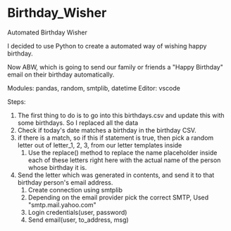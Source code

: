 # Birthday_Wisher
Automated Birthday Wisher

I decided to use Python to create a automated way of wishing happy birthday.

Now ABW, which is going to send our family or friends a "Happy Birthday" email on their birthday automatically.

Modules: pandas, random, smtplib, datetime
Editor: vscode

Steps:
1. The first thing to do is to go into this birthdays.csv and update this with some birthdays. So I replaced all the data
2. Check if today's date matches a birthday in the birthday CSV.
3. if there is a match, so if this if statement is true, then pick a random letter out of letter_1, 2, 3, from our letter templates inside
   1. Use the replace() method to replace the name placeholder inside each of these letters right here with the actual name of the person whose birthday it is.
4. Send the letter which was generated in contents, and send it to that birthday person's email address.
   1. Create connection using smtplib
   2. Depending on the email provider pick the correct SMTP, Used "smtp.mail.yahoo.com"
   3. Login credentials(user, password)
   4. Send email(user, to_address, msg)
